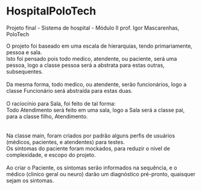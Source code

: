 # HospitalPoloTech

Projeto final - Sistema de hospital - Módulo II prof. Igor Mascarenhas, PoloTech

O projeto foi baseado em uma escala de hierarquias, tendo primariamente, pessoa e sala.<br>
Isto foi pensado pois todo medico, atendente, ou paciente, será uma pessoa, logo a classe pessoa será a abstrata para estas outras, subsequentes.<br><br>
Da mesma forma, todo medico, ou atendente, serão funcionários, logo a classe Funcionário será abstraída para estas duas.<br><br>
O raciocínio para Sala, foi feito de tal forma: <br>
Todo Atendimento será feito em uma sala, logo a Sala será a classe pai, para a classe filho, Atendimento. <br><br><br>
Na classe main, foram criados por padrão alguns perfis de usuários (médicos, pacientes, e atendentes) para testes. <br>
Os sintomas do paciente foram mockados, para reduzir o nível de complexidade, e escopo do projeto.<br><br>
Ao criar o Paciente, os sintomas serão informados na sequência, e o médico (clinico geral ou neuro) darão um diagnóstico pré-pronto, quaisquer sejam os sintomas.<br>

